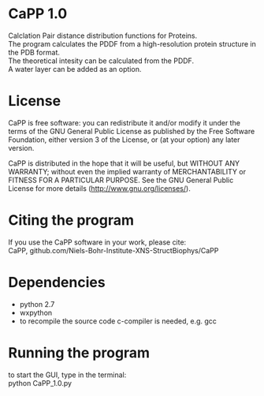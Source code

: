 # CaPP 1.0
Calclation Pair distance distribution functions for Proteins.  
The program calculates the PDDF from a high-resolution protein structure in the PDB format.  
The theoretical intesity can be calculated from the PDDF.  
A water layer can be added as an option.  

# License
CaPP is free software: you can redistribute it and/or modify it under the terms of the GNU General Public License as published by the Free Software Foundation, either version 3 of the License, or (at your option) any later version.          
                                                                     
CaPP is distributed in the hope that it will be useful, but WITHOUT ANY WARRANTY; without even the implied warranty of MERCHANTABILITY or FITNESS FOR A PARTICULAR PURPOSE.  See the GNU General Public License for more details (http://www.gnu.org/licenses/).                        
                                                                     
# Citing the program
If you use the CaPP software in your work, please cite:                                         
CaPP, github.com/Niels-Bohr-Institute-XNS-StructBiophys/CaPP                                                  

# Dependencies
- python 2.7  
- wxpython  
- to recompile the source code c-compiler is needed, e.g. gcc  

# Running the program
to start the GUI, type in the terminal:  
python CaPP_1.0.py
